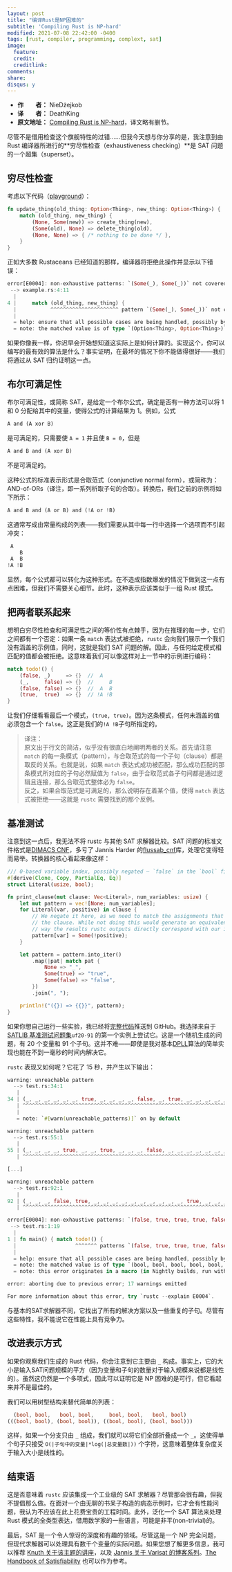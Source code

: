 ```yaml
---
layout: post
title: "编译Rust是NP困难的"
subtitle: 'Compiling Rust is NP-hard'
modified: 2021-07-08 22:42:00 -0400
tags: [rust, compiler, programming, complext, sat]
image:
  feature: 
  credit: 
  creditlink: 
comments: 
share:
disqus: y
---
```


+ **作　　者：** NieDżejkob
+ **译　　者：** DeathKing
+ **原文地址：** [Compiling Rust is NP-hard](https://niedzejkob.p4.team/rust-np/)，译文略有删节。


尽管不是借用检查这个旗舰特性的过错……但我今天想与你分享的是，我注意到由 Rust 编译器所进行的**穷尽性检查（exhaustiveness checking）**是 SAT 问题的一个超集（superset）。

## 穷尽性检查

考虑以下代码（[playground](https://play.rust-lang.org/?version=stable&mode=debug&edition=2018&gist=cab7e0bcf26b0180f15324d81009870d)）：

```rust
fn update_thing(old_thing: Option<Thing>, new_thing: Option<Thing>) {
    match (old_thing, new_thing) {
        (None, Some(new)) => create_thing(new),
        (Some(old), None) => delete_thing(old),
        (None, None) => { /* nothing to be done */ },
    }
}
```

正如大多数 Rustaceans 已经知道的那样，编译器将拒绝此操作并显示以下错误：

```rust
error[E0004]: non-exhaustive patterns: `(Some(_), Some(_))` not covered
 --> example.rs:4:11
  |
4 |     match (old_thing, new_thing) {
  |           ^^^^^^^^^^^^^^^^^^^^^^ pattern `(Some(_), Some(_))` not covered
  |
  = help: ensure that all possible cases are being handled, possibly by adding wildcards or more match arms
  = note: the matched value is of type `(Option<Thing>, Option<Thing>)`
```

如果你像我一样，你迟早会开始想知道这实际上是如何计算的。实现这个，你可以编写的最有效的算法是什么？事实证明，在最坏的情况下你不能做得很好——我们将通过从 SAT 归约证明这一点。

## 布尔可满足性

布尔可满足性，或简称 SAT，是给定一个布尔公式，确定是否有一种方法可以将 1 和 0 分配给其中的变量，使得公式的计算结果为 1。例如，公式

```rust
A and (A xor B)
```

是可满足的，只需要使 `A = 1` 并且使 `B = 0`，但是

```rust
A and B and (A xor B)
```

不是可满足的。

这种公式的标准表示形式是合取范式（conjunctive normal form），或简称为：AND-of-ORs（译注，即一系列析取子句的合取）。转换后，我们之前的示例将如下所示：

```rust
A and B and (A or B) and (!A or !B)
```

这通常写成由常量构成的列表——我们需要从其中每一行中选择一个选项而不引起冲突：

```rust
 A
    B
 A  B
!A !B
```

显然，每个公式都可以转化为这种形式。在不造成指数爆发的情况下做到这一点有点困难，但我们不需要关心细节。此时，这种表示应该类似于一组 Rust 模式。

## 把两者联系起来

想明白穷尽性检查和可满足性之间的等价性有点棘手，因为在推理的每一步，它们之间都有一个否定：如果一条 `match` 表达式被拒绝，`rustc` 会向我们展示一个我们没有涵盖的示例值，同时，这就是我们 SAT 问题的解。因此，与任何给定模式相匹配的值都会被拒绝。这意味着我们可以像这样对上一节中的示例进行编码：

```rust
match todo!() {
    (false, _)     => {}  //  A
    (_,     false) => {}  //     B
    (false, false) => {}  //  A  B
    (true,  true)  => {}  // !A !B
}
```

让我们仔细看看最后一个模式，`(true, true)`。因为这条模式，任何未涵盖的值必须包含一个 `false`。这正是我们的`!A !B`子句所指定的。

> 译注：  
> 原文出于行文的简洁，似乎没有很直白地阐明两者的关系。首先请注意 `match` 的每一条模式（pattern），与合取范式的每一个子句（clause）都是取反的关系。也就是说，如果 `match` 表达式成功被匹配，那么成功匹配的那条模式所对应的子句必然赋值为 `false`，由于合取范式各子句间都是通过逻辑且连接，那么合取范式整体必为 `false`。  
> 反之，如果合取范式是可满足的，那么说明存在着某个值，使得 `match` 表达式被拒绝——这就是 `rustc` 需要找到的那个反例。

## 基准测试

注意到这一点后，我无法不将 rustc 与其他 SAT 求解器比较。SAT 问题的标准文件格式是[DIMACS CNF](https://logic.pdmi.ras.ru/~basolver/dimacs.html)，多亏了 Jannis Harder 的[flussab_cnf](https://crates.io/crates/flussab-cnf)库，处理它变得轻而易举。转换器的核心看起来像这样：

```rust
/// 0-based variable index, possibly negated — `false` in the `bool` field means negated
#[derive(Clone, Copy, PartialEq, Eq)]
struct Literal(usize, bool);

fn print_clause(mut clause: Vec<Literal>, num_variables: usize) {
    let mut pattern = vec![None; num_variables];
    for Literal(var, positive) in clause {
        // We negate it here, as we need to match the assignments that *don't* satisfy
        // the clause. While not doing this would generate an equivalent instance, this
        // way the results rustc outputs directly correspond with our input.
        pattern[var] = Some(!positive);
    }

    let pattern = pattern.into_iter()
        .map(|pat| match pat {
            None => "_",
            Some(true) => "true",
            Some(false) => "false",
        })
        .join(", ");

    println!("({}) => {{}}", pattern);
}
```

如果你想自己运行一些实验，我已经将[完整代码](https://github.com/NieDzejkob/rustc-sat)推送到 GitHub。我选择来自于[SATLIB 基准测试问题集](https://www.cs.ubc.ca/~hoos/SATLIB/benchm.html)`uf20-91` 的第一个实例上尝试它。这是一个随机生成的问题，有 20 个变量和 91 个子句。这并不难——即使是我对基本[DPLL](https://en.wikipedia.org/wiki/DPLL_algorithm)算法的简单实现也能在不到一毫秒的时间内解决它。

`rustc` 表现又如何呢？它花了 15 秒，并产生以下输出：

```rust
warning: unreachable pattern
  --> test.rs:34:1
   |
34 | (_, _, _, _, _, _, true, _, _, _, _, false, _, true, _, _, _, _, _, _) => {}
   | ^^^^^^^^^^^^^^^^^^^^^^^^^^^^^^^^^^^^^^^^^^^^^^^^^^^^^^^^^^^^^^^^^^^^^^
   |
   = note: `#[warn(unreachable_patterns)]` on by default

warning: unreachable pattern
  --> test.rs:55:1
   |
55 | (_, _, _, _, true, _, _, true, _, _, _, false, _, _, _, _, _, _, _, _) => {}
   | ^^^^^^^^^^^^^^^^^^^^^^^^^^^^^^^^^^^^^^^^^^^^^^^^^^^^^^^^^^^^^^^^^^^^^^

[...]

warning: unreachable pattern
  --> test.rs:92:1
   |
92 | (_, _, _, false, true, _, _, _, _, _, _, _, _, _, _, true, _, _, _, _) => {}
   | ^^^^^^^^^^^^^^^^^^^^^^^^^^^^^^^^^^^^^^^^^^^^^^^^^^^^^^^^^^^^^^^^^^^^^^

error[E0004]: non-exhaustive patterns: `(false, true, true, true, false, false, false, true, true, true, true, false, false, true, true, false, true, true, true, true)`, `(true, false, false, false, false, true, false, false, false, false, false, false, true, true, true, false, true, false, false, true)`, `(true, false, false, false, false, true, false, false, true, false, false, false, false, true, true, false, true, false, false, true)` and 4 more not covered
 --> test.rs:1:19
  |
1 | fn main() { match todo!() {
  |                   ^^^^^^^ patterns `(false, true, true, true, false, false, false, true, true, true, true, false, false, true, true, false, true, true, true, true)`, `(true, false, false, false, false, true, false, false, false, false, false, false, true, true, true, false, true, false, false, true)`, `(true, false, false, false, false, true, false, false, true, false, false, false, false, true, true, false, true, false, false, true)` and 4 more not covered
  |
  = help: ensure that all possible cases are being handled, possibly by adding wildcards or more match arms
  = note: the matched value is of type `(bool, bool, bool, bool, bool, bool, bool, bool, bool, bool, bool, bool, bool, bool, bool, bool, bool, bool, bool, bool)`
  = note: this error originates in a macro (in Nightly builds, run with -Z macro-backtrace for more info)

error: aborting due to previous error; 17 warnings emitted

For more information about this error, try `rustc --explain E0004`.
```

与基本的SAT求解器不同，它找出了所有的解决方案以及一些重复的子句。尽管有这些特性，我不能说它在性能上具有竞争力。

## 改进表示方式

如果你观察我们生成的 Rust 代码，你会注意到它主要由 `_` 构成。事实上，它的大小是输入SAT问题规模的平方（因为变量和子句的数量对于输入规模来说都是线性的）。虽然这仍然是一个多项式，因此可以证明它是 NP 困难的是可行，但它看起来并不是最佳的。

我们可以用树型结构来替代简单的列表：

```rust
  (bool, bool,   bool, bool,     bool, bool,   bool, bool)
(((bool, bool), (bool, bool)), ((bool, bool), (bool, bool)))
```


这样，如果一个分支只由 `_` 组成，我们就可以将它们全部折叠成一个 `_`。这使得单个句子只接受 `O(|子句中的变量|*log(|总变量数|))` 个字符，这意味着整体复杂度关于输入大小是线性的。

## 结束语

这是否意味着 `rustc` 应该集成一个工业级的 SAT 求解器？尽管那会很有趣，但我不提倡那么做。在面对一个由无聊的书呆子构造的病态示例时，它才会有性能问题，我认为不应该在此上花费宝贵的工程时间。此外，泛化一个 SAT 算法来处理 Rust 模式的全类型表达，借用数学家的一些语言，可能是非平(non-trivial)的。

最后，SAT 是一个令人惊讶的深度和有趣的领域。尽管这是一个 NP 完全问题，但现代求解器可以处理具有数千个变量的实际问题。如果您想了解更多信息，我可以推荐 [Knuth 关于该主题的讲座](https://www.youtube.com/watch?v=g4lhrVPDUG0)，以及 [Jannis 关于 Varisat 的博客系列](https://jix.one/blog/)。[The Handbook of Satisfiability](https://ebooks.iospress.nl/volume/handbook-of-satisfiability-second-edition) 也可以作为参考。


